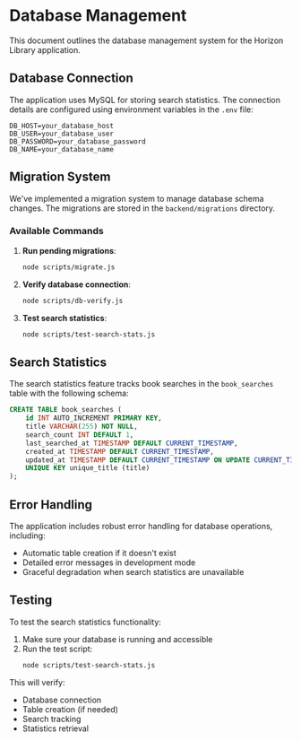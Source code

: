 # Database Management

This document outlines the database management system for the Horizon Library application.

## Database Connection

The application uses MySQL for storing search statistics. The connection details are configured using environment variables in the `.env` file:

```
DB_HOST=your_database_host
DB_USER=your_database_user
DB_PASSWORD=your_database_password
DB_NAME=your_database_name
```

## Migration System

We've implemented a migration system to manage database schema changes. The migrations are stored in the `backend/migrations` directory.

### Available Commands

1. **Run pending migrations**:
   ```bash
   node scripts/migrate.js
   ```

2. **Verify database connection**:
   ```bash
   node scripts/db-verify.js
   ```

3. **Test search statistics**:
   ```bash
   node scripts/test-search-stats.js
   ```

## Search Statistics

The search statistics feature tracks book searches in the `book_searches` table with the following schema:

```sql
CREATE TABLE book_searches (
    id INT AUTO_INCREMENT PRIMARY KEY,
    title VARCHAR(255) NOT NULL,
    search_count INT DEFAULT 1,
    last_searched_at TIMESTAMP DEFAULT CURRENT_TIMESTAMP,
    created_at TIMESTAMP DEFAULT CURRENT_TIMESTAMP,
    updated_at TIMESTAMP DEFAULT CURRENT_TIMESTAMP ON UPDATE CURRENT_TIMESTAMP,
    UNIQUE KEY unique_title (title)
);
```

## Error Handling

The application includes robust error handling for database operations, including:

- Automatic table creation if it doesn't exist
- Detailed error messages in development mode
- Graceful degradation when search statistics are unavailable

## Testing

To test the search statistics functionality:

1. Make sure your database is running and accessible
2. Run the test script:
   ```bash
   node scripts/test-search-stats.js
   ```

This will verify:
- Database connection
- Table creation (if needed)
- Search tracking
- Statistics retrieval
